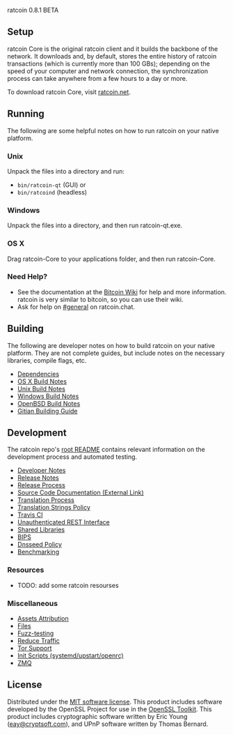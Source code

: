 ratcoin 0.8.1 BETA

Setup
---------------------
ratcoin Core is the original ratcoin client and it builds the backbone of the network. It downloads and, by default, stores the entire history of ratcoin transactions (which is currently more than 100 GBs); depending on the speed of your computer and network connection, the synchronization process can take anywhere from a few hours to a day or more.

To download ratcoin Core, visit [ratcoin.net](https://ratcoin.net/download).

Running
---------------------
The following are some helpful notes on how to run ratcoin on your native platform.

### Unix

Unpack the files into a directory and run:

- `bin/ratcoin-qt` (GUI) or
- `bin/ratcoind` (headless)

### Windows

Unpack the files into a directory, and then run ratcoin-qt.exe.

### OS X

Drag ratcoin-Core to your applications folder, and then run ratcoin-Core.

### Need Help?

* See the documentation at the [Bitcoin Wiki](https://en.bitcoin.it/wiki/Main_Page)
for help and more information. ratcoin is very similar to bitcoin, so you can use their wiki.
* Ask for help on [#general](https://ratcoin.chat/) on ratcoin.chat.

Building
---------------------
The following are developer notes on how to build ratcoin on your native platform. They are not complete guides, but include notes on the necessary libraries, compile flags, etc.

- [Dependencies](dependencies.md)
- [OS X Build Notes](build-osx.md)
- [Unix Build Notes](build-unix.md)
- [Windows Build Notes](build-windows.md)
- [OpenBSD Build Notes](build-openbsd.md)
- [Gitian Building Guide](gitian-building.md)

Development
---------------------
The ratcoin repo's [root README](/README.md) contains relevant information on the development process and automated testing.

- [Developer Notes](developer-notes.md)
- [Release Notes](release-notes.md)
- [Release Process](release-process.md)
- [Source Code Documentation (External Link)](none-yet)
- [Translation Process](translation_process.md)
- [Translation Strings Policy](translation_strings_policy.md)
- [Travis CI](travis-ci.md)
- [Unauthenticated REST Interface](REST-interface.md)
- [Shared Libraries](shared-libraries.md)
- [BIPS](bips.md)
- [Dnsseed Policy](dnsseed-policy.md)
- [Benchmarking](benchmarking.md)

### Resources
* TODO: add some ratcoin resourses

### Miscellaneous
- [Assets Attribution](assets-attribution.md)
- [Files](files.md)
- [Fuzz-testing](fuzzing.md)
- [Reduce Traffic](reduce-traffic.md)
- [Tor Support](tor.md)
- [Init Scripts (systemd/upstart/openrc)](init.md)
- [ZMQ](zmq.md)

License
---------------------
Distributed under the [MIT software license](/COPYING).
This product includes software developed by the OpenSSL Project for use in the [OpenSSL Toolkit](https://www.openssl.org/). This product includes
cryptographic software written by Eric Young ([eay@cryptsoft.com](mailto:eay@cryptsoft.com)), and UPnP software written by Thomas Bernard.
